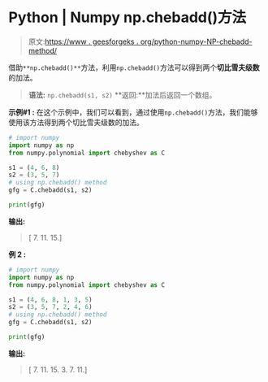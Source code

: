 # Python | Numpy np.chebadd()方法

> 原文:[https://www . geesforgeks . org/python-numpy-NP-chebadd-method/](https://www.geeksforgeeks.org/python-numpy-np-chebadd-method/)

借助`**np.chebadd()**`方法，利用`np.chebadd()`方法可以得到两个**切比雪夫级数**的加法。

> **语法:** `np.chebadd(s1, s2)`
> **返回:**加法后返回一个数组。

**示例#1 :**
在这个示例中，我们可以看到，通过使用`np.chebadd()`方法，我们能够使用该方法得到两个切比雪夫级数的加法。

```py
# import numpy
import numpy as np
from numpy.polynomial import chebyshev as C

s1 = (4, 6, 8)
s2 = (3, 5, 7)
# using np.chebadd() method
gfg = C.chebadd(s1, s2)

print(gfg)
```

**输出:**

> [ 7\. 11\. 15.]

**例 2 :**

```py
# import numpy
import numpy as np
from numpy.polynomial import chebyshev as C

s1 = (4, 6, 8, 1, 3, 5)
s2 = (3, 5, 7, 2, 4, 6)
# using np.chebadd() method
gfg = C.chebadd(s1, s2)

print(gfg)
```

**输出:**

> [ 7\. 11\. 15\. 3\. 7\. 11.]